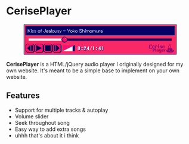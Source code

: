 # CerisePlayer
<p align="center">
    <img src="img/readme.png">
</p>

**CerisePlayer** is a HTML/jQuery audio player I originally designed for my own website. It's meant to be a simple base to implement on your own website.

## Features
* Support for multiple tracks & autoplay
* Volume slider
* Seek throughout song
* Easy way to add extra songs
* uhhh that's about it i think
